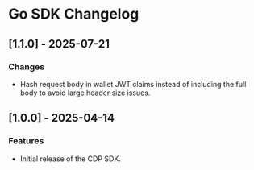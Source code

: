 # Go SDK Changelog

## [1.1.0] - 2025-07-21

### Changes

- Hash request body in wallet JWT claims instead of including the full body to avoid large header size issues.

## [1.0.0] - 2025-04-14

### Features

- Initial release of the CDP SDK.

